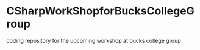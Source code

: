# CSharpWorkShopforBucksCollegeGroup
coding repository for the upcoming workshop at bucks college group
